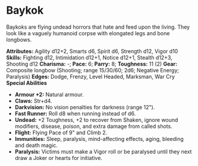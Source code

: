 # Baykok

Baykoks are flying undead horrors that hate and feed upon the living.
They look like a vaguely humanoid corpse with elongated legs and bone
longbows.

**Attributes:** Agility d12+2, Smarts d6, Spirit d6, Strength d12, Vigor
d10
**Skills:** Fighting d12, Intimidation d12+1, Notice d12+1, Stealth
d12+3, Shooting d12
**Charisma:** -; **Pace:** 6; **Parry:** 8; **Toughness:** 11 (2)
**Gear:** Composite longbow (Shooting; range 15/30/60; 2d6; Negative
Energy; Paralysis)
**Edges:** Dodge, Frenzy, Level Headed, Marksman, War Cry
**Special Abilities**

- **Armour +2:** Natural armour.
- **Claws:** Str+d4.
- **Darkvision:** No vision penalties for darkness (range 12").
- **Fast Runner:** Roll d8 when running instead of d6.
- **Undead:** +2 Toughness, +2 to recover from Shaken, ignore wound
modifiers, disease, poison, and extra damage from called shots.
- **Flight:** Flying Pace of 9" and Climb 2.
- **Immunities:** Sleep, paralysis, mind-affecting effects, aging,
bleeding and death magic.
- **Paralysis:** Victims must make a Vigor roll or be paralysed until
they next draw a Joker or hearts for initiative.
